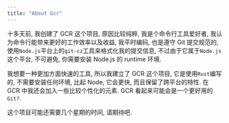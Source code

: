 ```yaml
---
title: "About Gcr"
---
```


十多天前, 我创建了 GCR 这个项目, 原因比较纯粹,
我是个命令行工具爱好者, 我认为命令行能带来更好的工作效率以及收益,
我平时编码, 也是遵守 Git 提交规范的,
使用`Node.js`平台上的`git-cz`工具来格式化我的提交信息,
不过由于它属于`Node.js`这个平台, 不可避免, 你需要安装 Node.js 的 runtime 环境.

我想要一种更加方面快速的工具, 所以我建立了 GCR 这个项目,
它是使用`Rust`编写的, 不需要安装任何环境, 比起 Node, 它会更快, 而且保留了跨平台的特性.
在 GCR 中我还会加入一些比较个性化的元素. GCR 看起来可能会是一个更好用的`Git?`.

这个项目可能还需要几个星期的时间, 请期待吧.
